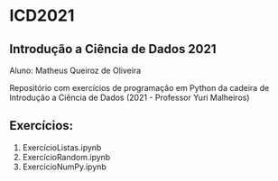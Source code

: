 # ICD2021
## Introdução a Ciência de Dados 2021
Aluno: Matheus Queiroz de Oliveira

Repositório com exercícios de programação em Python da cadeira de Introdução a Ciência de Dados (2021 - Professor Yuri Malheiros)

## Exercícios:
1. ExercícioListas.ipynb
1. ExercícioRandom.ipynb
1. ExercícioNumPy.ipynb
